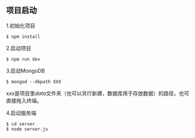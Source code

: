 
## 项目启动

1.初始化项目 

```
$ npm install
``` 

2.启动项目 

```
$ npm run dev
```

3.启动MongoDB 

```
$ mongod --dbpath XXX
```
xxx是项目里*data*文件夹（也可以另行新建，数据库用于存放数据）的路径，也可直接拖入终端。

4.启动服务端 

```
$ cd server
$ node server.js
```





